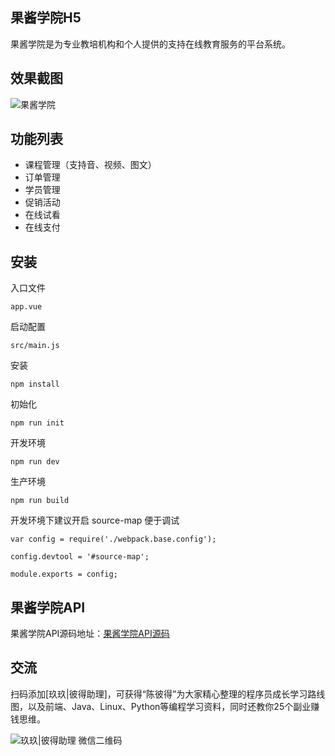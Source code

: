 ## 果酱学院H5

果酱学院是为专业教培机构和个人提供的支持在线教育服务的平台系统。

## 效果截图

![果酱学院](https://cdn.guojiang.club/edu1012.jpg)

## 功能列表

- 课程管理（支持音、视频、图文）
- 订单管理
- 学员管理
- 促销活动
- 在线试看
- 在线支付

## 安装

入口文件
```
app.vue
```

启动配置
```
src/main.js
```

安装
```
npm install
```
初始化
```
npm run init
```
开发环境
```
npm run dev
```

生产环境
```
npm run build
```

开发环境下建议开启 source-map 便于调试

```
var config = require('./webpack.base.config');

config.devtool = '#source-map';

module.exports = config;
```


## 果酱学院API

果酱学院API源码地址：[果酱学院API源码](https://github.com/guojiangclub/edu.api)


## 交流

扫码添加[玖玖|彼得助理]，可获得“陈彼得”为大家精心整理的程序员成长学习路线图，以及前端、Java、Linux、Python等编程学习资料，同时还教你25个副业赚钱思维。

![玖玖|彼得助理 微信二维码](https://cdn.guojiang.club/xiaojunjunqyewx2.jpg)



